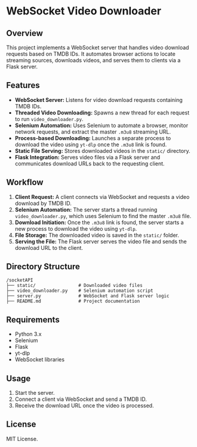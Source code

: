 # WebSocket Video Downloader

## Overview

This project implements a WebSocket server that handles video download requests based on TMDB IDs. It automates browser actions to locate streaming sources, downloads videos, and serves them to clients via a Flask server.

## Features

- **WebSocket Server:** Listens for video download requests containing TMDB IDs.
- **Threaded Video Downloading:** Spawns a new thread for each request to run `video_downloader.py`.
- **Selenium Automation:** Uses Selenium to automate a browser, monitor network requests, and extract the master `.m3u8` streaming URL.
- **Process-based Downloading:** Launches a separate process to download the video using `yt-dlp` once the `.m3u8` link is found.
- **Static File Serving:** Stores downloaded videos in the `static/` directory.
- **Flask Integration:** Serves video files via a Flask server and communicates download URLs back to the requesting client.

## Workflow

1. **Client Request:** A client connects via WebSocket and requests a video download by TMDB ID.
2. **Selenium Automation:** The server starts a thread running `video_downloader.py`, which uses Selenium to find the master `.m3u8` file.
3. **Download Initiation:** Once the `.m3u8` link is found, the server starts a new process to download the video using `yt-dlp`.
4. **File Storage:** The downloaded video is saved in the `static/` folder.
5. **Serving the File:** The Flask server serves the video file and sends the download URL to the client.

## Directory Structure

```
/socketAPI
├── static/                # Downloaded video files
├── video_downloader.py    # Selenium automation script
├── server.py              # WebSocket and Flask server logic
├── README.md              # Project documentation
```

## Requirements

- Python 3.x
- Selenium
- Flask
- yt-dlp
- WebSocket libraries

## Usage

1. Start the server.
2. Connect a client via WebSocket and send a TMDB ID.
3. Receive the download URL once the video is processed.

## License

MIT License.